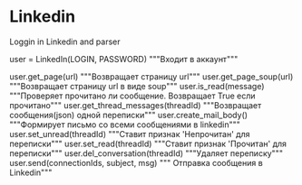 # Linkedin
Loggin in Linkedin and parser

user = LinkedIn(LOGIN, PASSWORD)                """Входит в аккаунт"""

user.get_page(url)                              """Возвращает страницу url"""
user.get_page_soup(url)                         """Возвращает страницу url в виде soup"""
user.is_read(message)                           """Проверяет прочитано ли сообщение. Возвращает True если прочитано"""
user.get_thread_messages(threadId)              """Возвращает сообщения(json) одной переписки"""
user.create_mail_body()                         """Формирует письмо со всеми сообщениями в linkedin"""
user.set_unread(threadId)                       """Ставит признак 'Непрочитан' для переписки"""
user.set_read(threadId)                         """Ставит признак 'Прочитан' для переписки"""
user.del_conversation(threadId)                 """Удаляет переписку"""
user.send(connectionIds, subject, msg)          """ Отправка сообщения в Linkedin"""
